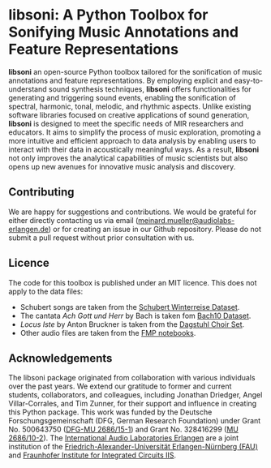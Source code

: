 # libsoni: A Python Toolbox for Sonifying Music Annotations and Feature Representations

**libsoni** an open-source Python toolbox tailored for the sonification of
music annotations and feature representations. By employing explicit and
easy-to-understand sound synthesis techniques, **libsoni** offers functionalities
for generating and triggering sound events, enabling the sonification of spectral,
harmonic, tonal, melodic, and rhythmic aspects. Unlike existing software libraries
focused on creative applications of sound generation, **libsoni** is designed to meet
the specific needs of MIR researchers and educators. It aims to simplify the process
of music exploration, promoting a more intuitive and efficient approach to data analysis
by enabling users to interact with their data in acoustically meaningful ways.
As a result, **libsoni** not only improves the analytical capabilities of music scientists
but also opens up new avenues for innovative music analysis and discovery.


## Contributing

We are happy for suggestions and contributions.  We would be grateful for either
directly contacting us via email (meinard.mueller@audiolabs-erlangen.de) or for creating 
an issue in our Github repository. Please do not submit a pull request without prior consultation
with us.

## Licence
The code for this toolbox is published under an MIT licence.
This does not apply to the data files:
* Schubert songs are taken from the [Schubert Winterreise Dataset](https://zenodo.org/record/4122060). 
* The cantata *Ach Gott und Herr* by Bach is taken fom [Bach10 Dataset](https://labsites.rochester.edu/air/datasets/Bach10%20Dataset_v1.0.pdf).
* *Locus Iste* by Anton Bruckner is taken from the [Dagstuhl Choir Set](https://www.google.com/url?sa=t&rct=j&q=&esrc=s&source=web&cd=&ved=2ahUKEwiJ1JnT9uuEAxXclP0HHUOXC4EQFnoECBMQAQ&url=https%3A%2F%2Fwww.audiolabs-erlangen.de%2Fresources%2FMIR%2F2020-DagstuhlChoirSet&usg=AOvVaw1sPox9R_Sh1eh5hqV2kgNs&opi=89978449).
* Other audio files are taken from the [FMP notebooks](https://www.audiolabs-erlangen.de/resources/MIR/FMP/C0/C0.html).

## Acknowledgements

The libsoni package originated from collaboration with various individuals over the past
years. We extend our gratitude to former and current students, collaborators, 
and colleagues, including Jonathan Driedger, Angel Villar-Corrales, and Tim Zunner, 
for their support and influence in creating this Python package. This work was 
funded by the Deutsche Forschungsgemeinschaft (DFG, German Research Foundation)
under Grant No. 500643750 ([DFG-MU 2686/15-1](https://audiolabs-erlangen.de/fau/professor/mueller/projects/learn)) and 
Grant No. 328416299 ([MU 2686/10-2](https://audiolabs-erlangen.de/fau/professor/mueller/projects/sereco2)).
The [International Audio Laboratories Erlangen](https://audiolabs-erlangen.de/) are a joint institution of the 
[Friedrich-Alexander-Universität Erlangen-Nürnberg (FAU)](https://www.fau.eu/) and [Fraunhofer Institute for 
Integrated Circuits IIS](https://www.iis.fraunhofer.de/en.html).


